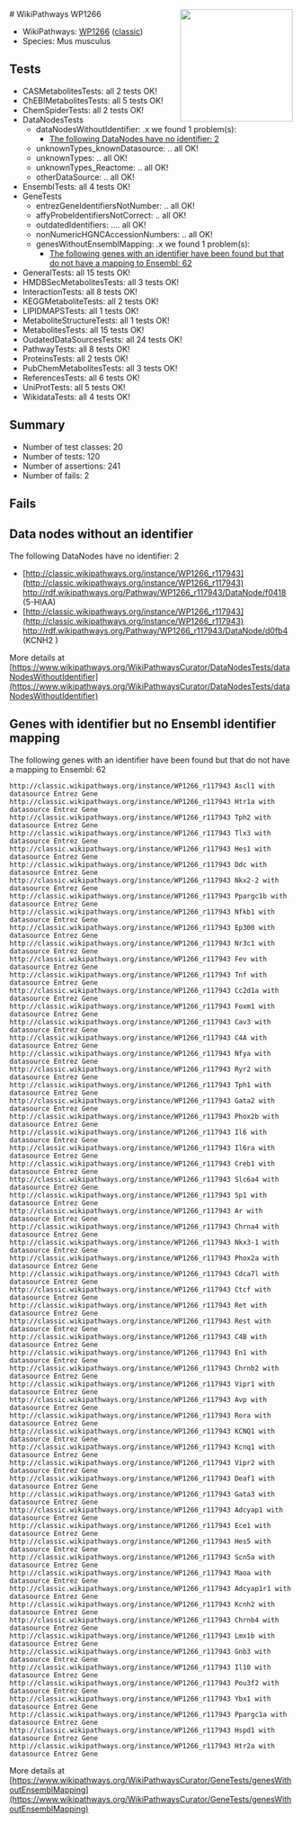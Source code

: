 <img style="float: right; width: 200px" src="https://upload.wikimedia.org/wikipedia/commons/thumb/8/83/Wplogo_with_text_500.png/640px-Wplogo_with_text_500.png" />
# WikiPathways WP1266

* WikiPathways: [WP1266](https://wikipathways.org/pathways/WP1266) ([classic](https://classic.wikipathways.org/instance/WP1266))
* Species: Mus musculus
## Tests
* CASMetabolitesTests: all 2 tests OK!
* ChEBIMetabolitesTests: all 5 tests OK!
* ChemSpiderTests: all 2 tests OK!
* DataNodesTests
    * dataNodesWithoutIdentifier: .x we found 1 problem(s):
        * [The following DataNodes have no identifier: 2](#d2d32fa1)
    * unknownTypes_knownDatasource: .. all OK!
    * unknownTypes: .. all OK!
    * unknownTypes_Reactome: .. all OK!
    * otherDataSource: .. all OK!
* EnsemblTests: all 4 tests OK!
* GeneTests
    * entrezGeneIdentifiersNotNumber: .. all OK!
    * affyProbeIdentifiersNotCorrect: .. all OK!
    * outdatedIdentifiers: .... all OK!
    * nonNumericHGNCAccessionNumbers: .. all OK!
    * genesWithoutEnsemblMapping: .x we found 1 problem(s):
        * [The following genes with an identifier have been found but that do not have a mapping to Ensembl: 62](#c4e543aa)
* GeneralTests: all 15 tests OK!
* HMDBSecMetabolitesTests: all 3 tests OK!
* InteractionTests: all 8 tests OK!
* KEGGMetaboliteTests: all 2 tests OK!
* LIPIDMAPSTests: all 1 tests OK!
* MetaboliteStructureTests: all 1 tests OK!
* MetabolitesTests: all 15 tests OK!
* OudatedDataSourcesTests: all 24 tests OK!
* PathwayTests: all 8 tests OK!
* ProteinsTests: all 2 tests OK!
* PubChemMetabolitesTests: all 3 tests OK!
* ReferencesTests: all 6 tests OK!
* UniProtTests: all 5 tests OK!
* WikidataTests: all 4 tests OK!


## Summary

* Number of test classes: 20
* Number of tests: 120
* Number of assertions: 241
* Number of fails: 2

## Fails

<a name="d2d32fa1" />

## Data nodes without an identifier

The following DataNodes have no identifier: 2

* [http://classic.wikipathways.org/instance/WP1266_r117943](http://classic.wikipathways.org/instance/WP1266_r117943) http://rdf.wikipathways.org/Pathway/WP1266_r117943/DataNode/f0418 (5-HIAA)
* [http://classic.wikipathways.org/instance/WP1266_r117943](http://classic.wikipathways.org/instance/WP1266_r117943) http://rdf.wikipathways.org/Pathway/WP1266_r117943/DataNode/d0fb4 (KCNH2 )


More details at [https://www.wikipathways.org/WikiPathwaysCurator/DataNodesTests/dataNodesWithoutIdentifier](https://www.wikipathways.org/WikiPathwaysCurator/DataNodesTests/dataNodesWithoutIdentifier)

<a name="c4e543aa" />

## Genes with identifier but no Ensembl identifier mapping

The following genes with an identifier have been found but that do not have a mapping to Ensembl: 62
```
http://classic.wikipathways.org/instance/WP1266_r117943 Ascl1 with datasource Entrez Gene
http://classic.wikipathways.org/instance/WP1266_r117943 Htr1a with datasource Entrez Gene
http://classic.wikipathways.org/instance/WP1266_r117943 Tph2 with datasource Entrez Gene
http://classic.wikipathways.org/instance/WP1266_r117943 Tlx3 with datasource Entrez Gene
http://classic.wikipathways.org/instance/WP1266_r117943 Hes1 with datasource Entrez Gene
http://classic.wikipathways.org/instance/WP1266_r117943 Ddc with datasource Entrez Gene
http://classic.wikipathways.org/instance/WP1266_r117943 Nkx2-2 with datasource Entrez Gene
http://classic.wikipathways.org/instance/WP1266_r117943 Ppargc1b with datasource Entrez Gene
http://classic.wikipathways.org/instance/WP1266_r117943 Nfkb1 with datasource Entrez Gene
http://classic.wikipathways.org/instance/WP1266_r117943 Ep300 with datasource Entrez Gene
http://classic.wikipathways.org/instance/WP1266_r117943 Nr3c1 with datasource Entrez Gene
http://classic.wikipathways.org/instance/WP1266_r117943 Fev with datasource Entrez Gene
http://classic.wikipathways.org/instance/WP1266_r117943 Tnf with datasource Entrez Gene
http://classic.wikipathways.org/instance/WP1266_r117943 Cc2d1a with datasource Entrez Gene
http://classic.wikipathways.org/instance/WP1266_r117943 Foxm1 with datasource Entrez Gene
http://classic.wikipathways.org/instance/WP1266_r117943 Cav3 with datasource Entrez Gene
http://classic.wikipathways.org/instance/WP1266_r117943 C4A with datasource Entrez Gene
http://classic.wikipathways.org/instance/WP1266_r117943 Nfya with datasource Entrez Gene
http://classic.wikipathways.org/instance/WP1266_r117943 Ryr2 with datasource Entrez Gene
http://classic.wikipathways.org/instance/WP1266_r117943 Tph1 with datasource Entrez Gene
http://classic.wikipathways.org/instance/WP1266_r117943 Gata2 with datasource Entrez Gene
http://classic.wikipathways.org/instance/WP1266_r117943 Phox2b with datasource Entrez Gene
http://classic.wikipathways.org/instance/WP1266_r117943 Il6 with datasource Entrez Gene
http://classic.wikipathways.org/instance/WP1266_r117943 Il6ra with datasource Entrez Gene
http://classic.wikipathways.org/instance/WP1266_r117943 Creb1 with datasource Entrez Gene
http://classic.wikipathways.org/instance/WP1266_r117943 Slc6a4 with datasource Entrez Gene
http://classic.wikipathways.org/instance/WP1266_r117943 Sp1 with datasource Entrez Gene
http://classic.wikipathways.org/instance/WP1266_r117943 Ar with datasource Entrez Gene
http://classic.wikipathways.org/instance/WP1266_r117943 Chrna4 with datasource Entrez Gene
http://classic.wikipathways.org/instance/WP1266_r117943 Nkx3-1 with datasource Entrez Gene
http://classic.wikipathways.org/instance/WP1266_r117943 Phox2a with datasource Entrez Gene
http://classic.wikipathways.org/instance/WP1266_r117943 Cdca7l with datasource Entrez Gene
http://classic.wikipathways.org/instance/WP1266_r117943 Ctcf with datasource Entrez Gene
http://classic.wikipathways.org/instance/WP1266_r117943 Ret with datasource Entrez Gene
http://classic.wikipathways.org/instance/WP1266_r117943 Rest with datasource Entrez Gene
http://classic.wikipathways.org/instance/WP1266_r117943 C4B with datasource Entrez Gene
http://classic.wikipathways.org/instance/WP1266_r117943 En1 with datasource Entrez Gene
http://classic.wikipathways.org/instance/WP1266_r117943 Chrnb2 with datasource Entrez Gene
http://classic.wikipathways.org/instance/WP1266_r117943 Vipr1 with datasource Entrez Gene
http://classic.wikipathways.org/instance/WP1266_r117943 Avp with datasource Entrez Gene
http://classic.wikipathways.org/instance/WP1266_r117943 Rora with datasource Entrez Gene
http://classic.wikipathways.org/instance/WP1266_r117943 KCNQ1 with datasource Entrez Gene
http://classic.wikipathways.org/instance/WP1266_r117943 Kcnq1 with datasource Entrez Gene
http://classic.wikipathways.org/instance/WP1266_r117943 Vipr2 with datasource Entrez Gene
http://classic.wikipathways.org/instance/WP1266_r117943 Deaf1 with datasource Entrez Gene
http://classic.wikipathways.org/instance/WP1266_r117943 Gata3 with datasource Entrez Gene
http://classic.wikipathways.org/instance/WP1266_r117943 Adcyap1 with datasource Entrez Gene
http://classic.wikipathways.org/instance/WP1266_r117943 Ece1 with datasource Entrez Gene
http://classic.wikipathways.org/instance/WP1266_r117943 Hes5 with datasource Entrez Gene
http://classic.wikipathways.org/instance/WP1266_r117943 Scn5a with datasource Entrez Gene
http://classic.wikipathways.org/instance/WP1266_r117943 Maoa with datasource Entrez Gene
http://classic.wikipathways.org/instance/WP1266_r117943 Adcyap1r1 with datasource Entrez Gene
http://classic.wikipathways.org/instance/WP1266_r117943 Kcnh2 with datasource Entrez Gene
http://classic.wikipathways.org/instance/WP1266_r117943 Chrnb4 with datasource Entrez Gene
http://classic.wikipathways.org/instance/WP1266_r117943 Lmx1b with datasource Entrez Gene
http://classic.wikipathways.org/instance/WP1266_r117943 Gnb3 with datasource Entrez Gene
http://classic.wikipathways.org/instance/WP1266_r117943 Il10 with datasource Entrez Gene
http://classic.wikipathways.org/instance/WP1266_r117943 Pou3f2 with datasource Entrez Gene
http://classic.wikipathways.org/instance/WP1266_r117943 Ybx1 with datasource Entrez Gene
http://classic.wikipathways.org/instance/WP1266_r117943 Ppargc1a with datasource Entrez Gene
http://classic.wikipathways.org/instance/WP1266_r117943 Hspd1 with datasource Entrez Gene
http://classic.wikipathways.org/instance/WP1266_r117943 Htr2a with datasource Entrez Gene
```

More details at [https://www.wikipathways.org/WikiPathwaysCurator/GeneTests/genesWithoutEnsemblMapping](https://www.wikipathways.org/WikiPathwaysCurator/GeneTests/genesWithoutEnsemblMapping)

